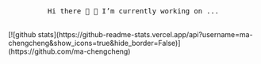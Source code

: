 <p align="center">
  <samp>
    Hi there 👋
    🔭 I’m currently working on ...
  </samp>
</p>

<span align="center">
  <br>
  [![github stats](https://github-readme-stats.vercel.app/api?username=ma-chengcheng&show_icons=true&hide_border=False)](https://github.com/ma-chengcheng)
</span>
